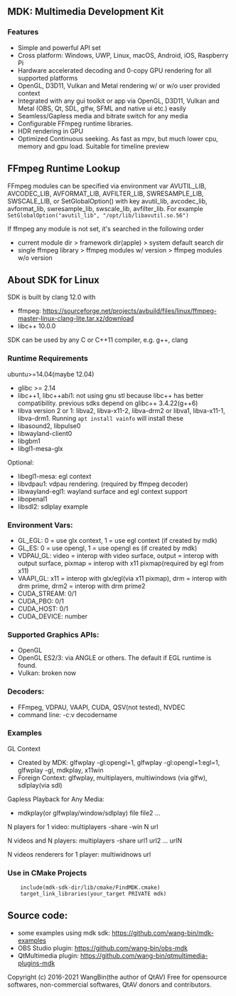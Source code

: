 ## MDK: Multimedia Development Kit

### Features
- Simple and powerful API set
- Cross platform: Windows, UWP, Linux, macOS, Android, iOS, Raspberry Pi
- Hardware accelerated decoding and 0-copy GPU rendering for all supported platforms
- OpenGL, D3D11, Vulkan and Metal rendering w/ or w/o user provided context
- Integrated with any gui toolkit or app via OpenGL, D3D11, Vulkan and Metal (OBS, Qt, SDL, glfw, SFML and native ui etc.) easily
- Seamless/Gapless media and bitrate switch for any media
- Configurable FFmpeg runtime libraries.
- HDR rendering in GPU
- Optimized Continuous seeking. As fast as mpv, but much lower cpu, memory and gpu load. Suitable for timeline preview

## FFmpeg Runtime Lookup
FFmpeg modules can be specified via environment var AVUTIL_LIB, AVCODEC_LIB, AVFORMAT_LIB, AVFILTER_LIB, SWRESAMPLE_LIB, SWSCALE_LIB, or SetGlobalOption() with key avutil_lib, avcodec_lib, avformat_lib, swresample_lib, swscale_lib, avfilter_lib. For example `SetGlobalOption("avutil_lib", "/opt/lib/libavutil.so.56")`

If ffmpeg any module is not set, it's searched in the following order
- current module dir > framework dir(apple) > system default search dir
- single ffmpeg library > ffmpeg modules w/ version > ffmpeg modules w/o version


## About SDK for Linux
SDK is built by clang 12.0 with
- ffmpeg: https://sourceforge.net/projects/avbuild/files/linux/ffmpeg-master-linux-clang-lite.tar.xz/download
- libc++ 10.0.0

SDK can be used by any C or C++11 compiler, e.g. g++, clang

### Runtime Requirements

ubuntu>=14.04(maybe 12.04)

- glibc >= 2.14
- libc++1, libc++abi1: not using gnu stl because libc++ has better compatibility. previous sdks depend on glibc++ 3.4.22(g++6)
- libva version 2 or 1: libva2, libva-x11-2, libva-drm2 or libva1, libva-x11-1, libva-drm1. Running `apt install vainfo` will install these
- libasound2, libpulse0
- libwayland-client0
- libgbm1
- libgl1-mesa-glx

Optional:
- libegl1-mesa: egl context
- libvdpau1: vdpau rendering. (required by ffmpeg decoder)
- libwayland-egl1: wayland surface and egl context support
- libopenal1
- libsdl2: sdlplay example

### Environment Vars:
- GL_EGL: 0 = use glx context, 1 = use egl context (if created by mdk)
- GL_ES: 0 = use opengl, 1 = use opengl es (if created by mdk)
- VDPAU_GL: video = interop with video surface, output = interop with output surface, pixmap = interop with x11 pixmap(required by egl from x11)
- VAAPI_GL: x11 = interop with glx/egl(via x11 pixmap), drm = interop with drm prime, drm2 = interop with drm prime2
- CUDA_STREAM: 0/1
- CUDA_PBO: 0/1
- CUDA_HOST: 0/1
- CUDA_DEVICE: number

### Supported Graphics APIs:
- OpenGL
- OpenGL ES2/3: via ANGLE or others. The default if EGL runtime is found.
- Vulkan: broken now

### Decoders:
- FFmpeg, VDPAU, VAAPI, CUDA, QSV(not tested), NVDEC
- command line: -c:v decodername

### Examples
GL Context
- Created by MDK: glfwplay -gl:opengl=1, glfwplay -gl:opengl=1:egl=1, glfwplay -gl, mdkplay, x11win
- Foreign Context: glfwplay, multiplayers, multiwindows (via glfw), sdlplay(via sdl)

Gapless Playback for Any Media:
- mdkplay(or glfwplay/window/sdlplay) file file2 ...

N players for 1 video: multiplayers -share -win N url

N videos and N players: multiplayers -share url1 url2 ... urlN

N videos renderers for 1 player: multiwidnows url

### Use in CMake Projects
```
	include(mdk-sdk-dir/lib/cmake/FindMDK.cmake)
	target_link_libraries(your_target PRIVATE mdk)
```

## Source code:
- some examples using mdk sdk: https://github.com/wang-bin/mdk-examples
- OBS Studio plugin: https://github.com/wang-bin/obs-mdk
- QtMultimedia plugin: https://github.com/wang-bin/qtmultimedia-plugins-mdk

Copyright (c) 2016-2021 WangBin(the author of QtAV) <wbsecg1 at gmail.com>
Free for opensource softwares, non-commercial softwares, QtAV donors and contributors.